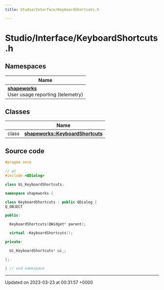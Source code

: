 ```yaml
---
title: Studio/Interface/KeyboardShortcuts.h

---
```


# Studio/Interface/KeyboardShortcuts.h



## Namespaces

| Name           |
| -------------- |
| **[shapeworks](../Namespaces/namespaceshapeworks.md)** <br>User usage reporting (telemetry)  |

## Classes

|                | Name           |
| -------------- | -------------- |
| class | **[shapeworks::KeyboardShortcuts](../Classes/classshapeworks_1_1KeyboardShortcuts.md)**  |




## Source code

```cpp
#pragma once

// qt
#include <QDialog>

class Ui_KeyboardShortcuts;

namespace shapeworks {

class KeyboardShortcuts : public QDialog {
Q_OBJECT

public:

  KeyboardShortcuts(QWidget* parent);

  virtual ~KeyboardShortcuts();

private:

  Ui_KeyboardShortcuts* ui_;

};

} // end namespace
```


-------------------------------

Updated on 2023-03-23 at 00:31:57 +0000
